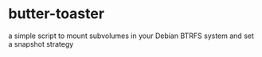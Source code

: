 # butter-toaster
a simple script to mount subvolumes in your Debian BTRFS system and set a snapshot strategy
